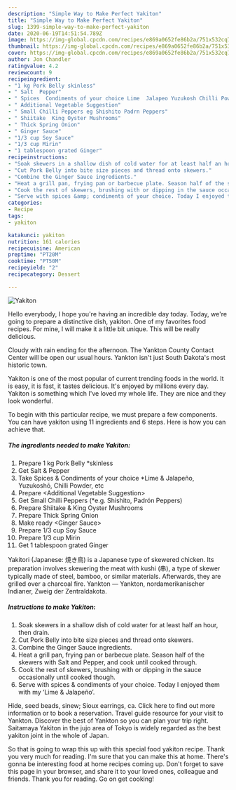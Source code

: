 ```yaml
---
description: "Simple Way to Make Perfect Yakiton"
title: "Simple Way to Make Perfect Yakiton"
slug: 1399-simple-way-to-make-perfect-yakiton
date: 2020-06-19T14:51:54.789Z
image: https://img-global.cpcdn.com/recipes/e869a0652fe86b2a/751x532cq70/yakiton-recipe-main-photo.jpg
thumbnail: https://img-global.cpcdn.com/recipes/e869a0652fe86b2a/751x532cq70/yakiton-recipe-main-photo.jpg
cover: https://img-global.cpcdn.com/recipes/e869a0652fe86b2a/751x532cq70/yakiton-recipe-main-photo.jpg
author: Jon Chandler
ratingvalue: 4.2
reviewcount: 9
recipeingredient:
- "1 kg Pork Belly skinless"
- " Salt  Pepper"
- " Spices  Condiments of your choice Lime  Jalapeo Yuzukosh Chilli Powder etc"
- " Additional Vegetable Suggestion"
- " Small Chilli Peppers eg Shishito Padrn Peppers"
- " Shiitake  King Oyster Mushrooms"
- " Thick Spring Onion"
- " Ginger Sauce"
- "1/3 cup Soy Sauce"
- "1/3 cup Mirin"
- "1 tablespoon grated Ginger"
recipeinstructions:
- "Soak skewers in a shallow dish of cold water for at least half an hour, then drain."
- "Cut Pork Belly into bite size pieces and thread onto skewers."
- "Combine the Ginger Sauce ingredients."
- "Heat a grill pan, frying pan or barbecue plate. Season half of the skewers with Salt and Pepper, and cook until cooked through."
- "Cook the rest of skewers, brushing with or dipping in the sauce occasionally until cooked though."
- "Serve with spices &amp; condiments of your choice. Today I enjoyed them with my ‘Lime &amp; Jalapeño’."
categories:
- Recipe
tags:
- yakiton

katakunci: yakiton 
nutrition: 161 calories
recipecuisine: American
preptime: "PT20M"
cooktime: "PT50M"
recipeyield: "2"
recipecategory: Dessert

---
```



![Yakiton](https://img-global.cpcdn.com/recipes/e869a0652fe86b2a/751x532cq70/yakiton-recipe-main-photo.jpg)

Hello everybody, I hope you're having an incredible day today. Today, we're going to prepare a distinctive dish, yakiton. One of my favorites food recipes. For mine, I will make it a little bit unique. This will be really delicious.

Cloudy with rain ending for the afternoon. The Yankton County Contact Center will be open our usual hours. Yankton isn&#39;t just South Dakota&#39;s most historic town.

Yakiton is one of the most popular of current trending foods in the world. It is easy, it is fast, it tastes delicious. It's enjoyed by millions every day. Yakiton is something which I've loved my whole life. They are nice and they look wonderful.


To begin with this particular recipe, we must prepare a few components. You can have yakiton using 11 ingredients and 6 steps. Here is how you can achieve that.

<!--inarticleads1-->

##### The ingredients needed to make Yakiton:

1. Prepare 1 kg Pork Belly *skinless
1. Get  Salt &amp; Pepper
1. Take  Spices &amp; Condiments of your choice *Lime &amp; Jalapeño, Yuzukoshō, Chilli Powder, etc
1. Prepare  &lt;Additional Vegetable Suggestion&gt;
1. Get  Small Chilli Peppers (*e.g. Shishito, Padrón Peppers)
1. Prepare  Shiitake &amp; King Oyster Mushrooms
1. Prepare  Thick Spring Onion
1. Make ready  &lt;Ginger Sauce&gt;
1. Prepare 1/3 cup Soy Sauce
1. Prepare 1/3 cup Mirin
1. Get 1 tablespoon grated Ginger


Yakitori (Japanese: 焼き鳥) is a Japanese type of skewered chicken. Its preparation involves skewering the meat with kushi (串), a type of skewer typically made of steel, bamboo, or similar materials. Afterwards, they are grilled over a charcoal fire. Yankton — Yankton, nordamerikanischer Indianer, Zweig der Zentraldakota. 

<!--inarticleads2-->

##### Instructions to make Yakiton:

1. Soak skewers in a shallow dish of cold water for at least half an hour, then drain.
1. Cut Pork Belly into bite size pieces and thread onto skewers.
1. Combine the Ginger Sauce ingredients.
1. Heat a grill pan, frying pan or barbecue plate. Season half of the skewers with Salt and Pepper, and cook until cooked through.
1. Cook the rest of skewers, brushing with or dipping in the sauce occasionally until cooked though.
1. Serve with spices &amp; condiments of your choice. Today I enjoyed them with my ‘Lime &amp; Jalapeño’.


Hide, seed beads, sinew; Sioux earrings, ca. Click here to find out more information or to book a reservation. Travel guide resource for your visit to Yankton. Discover the best of Yankton so you can plan your trip right. Saitamaya Yakiton in the jujo area of Tokyo is widely regarded as the best yakiton joint in the whole of Japan. 

So that is going to wrap this up with this special food yakiton recipe. Thank you very much for reading. I'm sure that you can make this at home. There's gonna be interesting food at home recipes coming up. Don't forget to save this page in your browser, and share it to your loved ones, colleague and friends. Thank you for reading. Go on get cooking!
